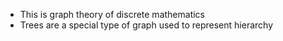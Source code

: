 - This is graph theory of discrete mathematics
- Trees are a special type of graph used to represent hierarchy